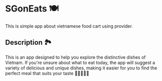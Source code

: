# SGonEats 🍽️
This is simple app about vietnamese food cart using provider.
## Description 🏞️
This is an app designed to help you explore the distinctive dishes of Vietnam. If you're unsure about what to eat today, the app will suggest a variety of delicious and unique dishes, making it easier for you to find the perfect meal that suits your taste 🫰🏼🍲🥖🍜



